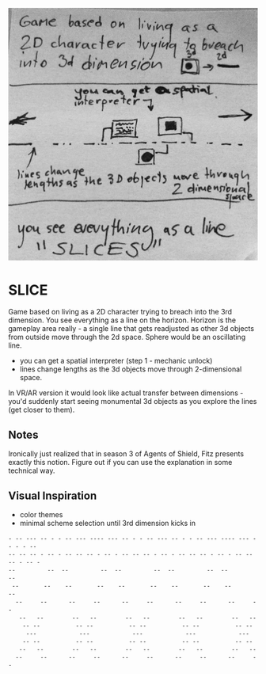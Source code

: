 ![](IMG_6362.jpg)

# SLICE

Game based on living as a 2D character trying to breach into the 3rd dimension. You see everything as a line on the horizon. Horizon is the gameplay area really - a single line that gets readjusted as other 3d objects from outside move through the 2d space. Sphere would be an oscillating line.

- you can get a spatial interpreter (step 1 - mechanic unlock)
- lines change lengths as the 3d objects move through 2-dimensional space.

In VR/AR version it would look like actual transfer between dimensions - you'd suddenly start seeing monumental 3d objects as you explore the lines (get closer to them).

## Notes

Ironically just realized that in season 3 of Agents of Shield, Fitz presents exactly this notion. Figure out if you can use the explanation in some technical way.

## Visual Inspiration 

- color themes
- minimal scheme selection until 3rd dimension kicks in

```
- -- --- -- - - -- --- ---- --- -- - - -- --- -- - - -- --- ---- --- -- - - --
-- -- -- - -- - -- -- -- - -- - -- -- -- - -- - -- -- -- - -- - -- -- -- - -- -
--         --  --         --  --         --  --         --  --         --
 --       --    --       --    --       --    --       --    --       --
  --     --      --     --      --     --      --     --      --     --
   --   --        --   --        --   --        --   --        --   --
    -- --          -- --          -- --          -- --          -- --
     ---            ---            ---            ---            ---
    -- --          -- --          -- --          -- --          -- --
   --   --        --   --        --   --        --   --        --   --
  --     --      --     --      --     --      --     --      --     --
```

